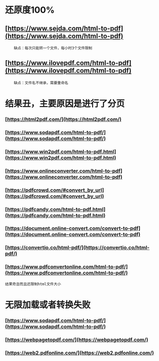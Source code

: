 # 还原度100%
##  [https://www.sejda.com/html-to-pdf](https://www.sejda.com/html-to-pdf)

        缺点：每次只能转一个文件，每小时3个文件限制

##  [https://www.ilovepdf.com/html-to-pdf](https://www.ilovepdf.com/html-to-pdf)

        缺点：文件名不继承，需要重命名
# 结果丑，主要原因是进行了分页
###     [https://html2pdf.com/](https://html2pdf.com/)

###     [https://www.sodapdf.com/html-to-pdf/](https://www.sodapdf.com/html-to-pdf/)

###     [https://www.win2pdf.com/html-to-pdf.html](https://www.win2pdf.com/html-to-pdf.html)

###     [https://www.onlineconverter.com/html-to-pdf](https://www.onlineconverter.com/html-to-pdf)

###     [https://pdfcrowd.com/#convert_by_url](https://pdfcrowd.com/#convert_by_url)

###     [https://pdfcandy.com/html-to-pdf.html](https://pdfcandy.com/html-to-pdf.html)

###     [https://document.online-convert.com/convert-to-pdf](https://document.online-convert.com/convert-to-pdf)

###     [https://convertio.co/html-pdf/](https://convertio.co/html-pdf/)

###     [https://www.pdfconvertonline.com/html-to-pdf/](https://www.pdfconvertonline.com/html-to-pdf/)

    结果奇丑而且还限制html文件大小
# 无限加载或者转换失败
###     [https://www.sodapdf.com/html-to-pdf/](https://www.sodapdf.com/html-to-pdf/)

###     [https://webpagetopdf.com/](https://webpagetopdf.com/)

###     [https://web2.pdfonline.com/](https://web2.pdfonline.com/)
